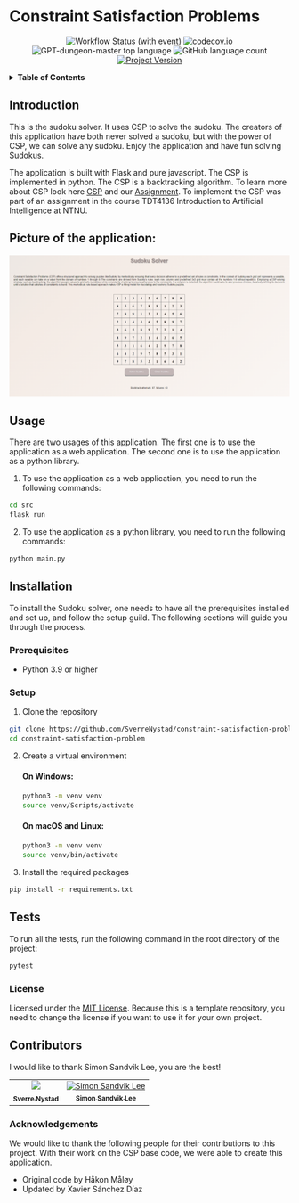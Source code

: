 # Constraint Satisfaction Problems

<div align="center">

![Workflow Status (with event)](https://img.shields.io/github/actions/workflow/status/SverrNystad/constraint-satisfaction-problem/build_and_test.yml)
[![codecov.io](https://codecov.io/github/SverrNystad/constraint-satisfaction-problem/coverage.svg?branch=main)](https://codecov.io/github/SverrNystad/constraint-satisfaction-problem?branch=main)
![GPT-dungeon-master top language](https://img.shields.io/github/languages/top/SverrNystad/constraint-satisfaction-problem)
![GitHub language count](https://img.shields.io/github/languages/count/SverrNystad/constraint-satisfaction-problem)
[![Project Version](https://img.shields.io/badge/version-0.0.1-blue)](https://img.shields.io/badge/version-0.0.1-blue)

</div>

<details>
  <summary> <b> Table of Contents </b> </summary>
  <ol>
    <li>
    <a href="#constraint-satisfaction-problems"> Constraint Satisfaction Problems </a>
    </li>
    <li>
      <a href="#Introduction">Introduction</a>
    </li>
    </li>
    <li><a href="#Usage">Usage</a></li>
    <li><a href="#Installation">Installation</a>
      <ul>
        <li><a href="#Prerequisites">Prerequisites</a></li>
        <li><a href="#Setup">Setup</a></li>
      </ul>
    </li>
    <li><a href="#Tests">Tests</a></li>
    <li><a href="#license">License</a></li>
  </ol>
</details>

## Introduction
This is the sudoku solver. It uses CSP to solve the sudoku. The creators of this application have both never solved a sudoku, but with the power of CSP, we can solve any sudoku. Enjoy the application and have fun solving Sudokus.

The application is built with Flask and pure javascript. The CSP is implemented in python. The CSP is a backtracking algorithm. To learn more about CSP look here [CSP](https://en.wikipedia.org/wiki/Constraint_satisfaction_problem) and our [Assignment](docs/Assignment%203%20Constraint%20Satisfaction%20Problems.pdf). To implement the CSP was part of an assignment in the course TDT4136 Introduction to Artificial Intelligence at NTNU.

## Picture of the application:
![frontend](docs/images/application.png)


## Usage
There are two usages of this application. The first one is to use the application as a web application. The second one is to use the application as a python library.
1. To use the application as a web application, you need to run the following commands:
```bash
cd src
flask run
```

2. To use the application as a python library, you need to run the following commands:
```bash
python main.py
```

## Installation
To install the Sudoku solver, one needs to have all the prerequisites installed and set up, and follow the setup guild. The following sections will guide you through the process.
### Prerequisites
- Python 3.9 or higher
  

### Setup
1. Clone the repository
```bash
git clone https://github.com/SverreNystad/constraint-satisfaction-problem.git
cd constraint-satisfaction-problem
```
2. Create a virtual environment
    #### On Windows:
    ```bash
    python3 -m venv venv
    source venv/Scripts/activate
    ```
    #### On macOS and Linux: 
    ```bash
    python3 -m venv venv
    source venv/bin/activate
    ```

3. Install the required packages
```bash
pip install -r requirements.txt
```
## Tests
To run all the tests, run the following command in the root directory of the project:
```bash
pytest
```

### License
Licensed under the [MIT License](LICENSE). Because this is a template repository, you need to change the license if you want to use it for your own project.


## Contributors
I would like to thank Simon Sandvik Lee, you are the best!
<table>
  <tr>
    <td align="center">
        <a href="https://github.com/SverreNystad">
            <img src="https://github.com/SverreNystad.png?size=100" width="100px;"/><br />
            <sub><b>Sverre Nystad</b></sub>
        </a>
    </td>
    <td align="center">
        <a href="https://github.com/sandviklee">
            <img src="https://github.com/sandviklee.png?size=100" width="100px;" alt="Simon Sandvik Lee"/><br />
            <sub><b>Simon Sandvik Lee</b></sub>
        </a>
    </td>
</table>

### Acknowledgements
We would like to thank the following people for their contributions to this project. With their work on the CSP base code, we were able to create this application.
* Original code by Håkon Måløy
* Updated by Xavier Sánchez Díaz
